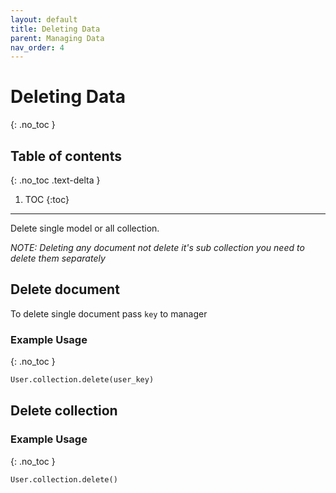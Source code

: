 ```yaml
---
layout: default
title: Deleting Data
parent: Managing Data
nav_order: 4
---
```


# Deleting Data
{: .no_toc }

## Table of contents
{: .no_toc .text-delta }

1. TOC
{:toc}

---
Delete single model or all collection. 

*NOTE: Deleting any document not delete it's sub collection you need to delete them separately*

## Delete document
To delete single document pass `key` to manager

### Example Usage
{: .no_toc }

```python
User.collection.delete(user_key)
```

## Delete collection

### Example Usage
{: .no_toc }

```python
User.collection.delete()
```
